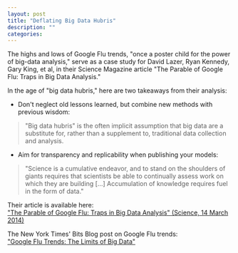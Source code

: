 ```yaml
---
layout: post
title: "Deflating Big Data Hubris"
description: ""
categories: 
---
```


The highs and lows of Google Flu trends, "once a poster child for the power of big-data analysis," serve as a case study for David Lazer, Ryan Kennedy, Gary King, et al, in their Science Magazine article "The Parable of Google Flu: Traps in Big Data Analysis."

In the age of "big data hubris," here are two takeaways from their analysis:

* Don't neglect old lessons learned, but combine new methods with previous wisdom:  

> "Big data hubris" is the often implicit assumption that big data are a substitute for, rather than a supplement to, traditional data collection and analysis.

* Aim for transparency and replicability when publishing your models:  

> "Science is a cumulative endeavor, and to stand on the shoulders of giants requires that scientists be able to continually assess work on which they are building [...] Accumulation of knowledge requires fuel in the form of data."

Their article is available here:  
["The Parable of Google Flu: Traps in Big Data Analysis" (Science, 14 March 2014)](http://gking.harvard.edu/publications/parable-google-flu%C2%A0traps-big-data-analysis)

The New York Times' Bits Blog post on Google Flu trends:  
["Google Flu Trends: The Limits of Big Data"](http://bits.blogs.nytimes.com/2014/03/28/google-flu-trends-the-limits-of-big-data)

